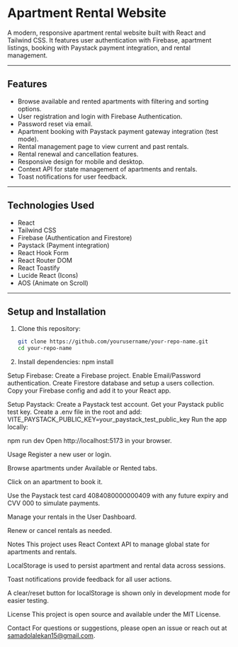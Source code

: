 # Apartment Rental Website

A modern, responsive apartment rental website built with React and Tailwind CSS. It features user authentication with Firebase, apartment listings, booking with Paystack payment integration, and rental management.

---

## Features

- Browse available and rented apartments with filtering and sorting options.
- User registration and login with Firebase Authentication.
- Password reset via email.
- Apartment booking with Paystack payment gateway integration (test mode).
- Rental management page to view current and past rentals.
- Rental renewal and cancellation features.
- Responsive design for mobile and desktop.
- Context API for state management of apartments and rentals.
- Toast notifications for user feedback.

---

## Technologies Used

- React
- Tailwind CSS
- Firebase (Authentication and Firestore)
- Paystack (Payment integration)
- React Hook Form
- React Router DOM
- React Toastify
- Lucide React (Icons)
- AOS (Animate on Scroll)

---

## Setup and Installation

1. Clone this repository:

   ```bash
   git clone https://github.com/yourusername/your-repo-name.git
   cd your-repo-name

2. Install dependencies:
npm install

Setup Firebase:
Create a Firebase project.
Enable Email/Password authentication.
Create Firestore database and setup a users collection.
Copy your Firebase config and add it to your React app.

Setup Paystack:
Create a Paystack test account.
Get your Paystack public test key.
Create a .env file in the root and add:
VITE_PAYSTACK_PUBLIC_KEY=your_paystack_test_public_key
Run the app locally:

npm run dev
Open http://localhost:5173 in your browser.

Usage
Register a new user or login.

Browse apartments under Available or Rented tabs.

Click on an apartment to book it.

Use the Paystack test card 4084080000000409 with any future expiry and CVV 000 to simulate payments.

Manage your rentals in the User Dashboard.

Renew or cancel rentals as needed.

Notes
This project uses React Context API to manage global state for apartments and rentals.

LocalStorage is used to persist apartment and rental data across sessions.

Toast notifications provide feedback for all user actions.

A clear/reset button for localStorage is shown only in development mode for easier testing.

License
This project is open source and available under the MIT License.

Contact
For questions or suggestions, please open an issue or reach out at samadolalekan15@gmail.com.